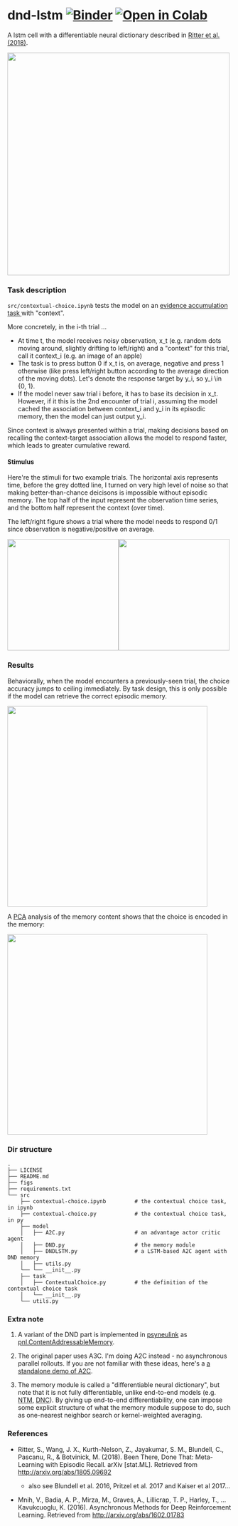 # dnd-lstm [![Binder](https://mybinder.org/badge_logo.svg)](https://mybinder.org/v2/gh/qihongl/dnd-lstm/master) <a href="https://colab.research.google.com/github/qihongl/dnd-lstm/blob/master/src/contextual-choice.ipynb"><img src="https://colab.research.google.com/assets/colab-badge.svg" alt="Open in Colab" title="Open and Execute in Google Colaboratory"></a>


A lstm cell with a differentiable neural dictionary described in <a href="https://arxiv.org/abs/1805.09692">Ritter et al. (2018)</a>. 

<img src="https://github.com/qihongl/dnd-lstm/blob/master/figs/dnd-lstm-cell.png" width=500>


### Task description 

`src/contextual-choice.ipynb` tests the model on an 
<a href="https://en.wikipedia.org/wiki/Two-alternative_forced_choice#Behavioural_experiments">evidence accumulation task </a>
with "context". 

More concretely, in the i-th trial ... 

- At time t, the model receives noisy observation, x_t (e.g. random dots moving around, slightly drifting to left/right)
and a "context" for this trial, call it context_i (e.g. an image of an apple)
- The task is to press button 0 if x_t is, on average, negative and press 1 otherwise (like press left/right button according to the average direction of the moving dots). Let's denote the response target by y_i, so y_i \in {0, 1}.  
- If the model never saw trial i before, it has to base its decision in x_t. However, if it this is the 2nd encounter of trial i, assuming the model cached the association between context_i and y_i in its episodic memory, then the model can just output y_i. 


Since context is always presented within a trial, making decisions based on recalling the context-target association allows the model to respond faster, which leads to greater cumulative reward. 

#### Stimulus

Here're the stimuli for two example trials. The horizontal axis represents time, before the grey dotted line, I turned on very high level of noise so that making better-than-chance deicisons is impossible without episodic memory. The top half of the input represent the observation time series, and the bottom half represent the context (over time). 

The left/right figure shows a trial where the model needs to respond 0/1 since observation is negative/positive on average. 

<img src="https://github.com/qihongl/dnd-lstm/blob/master/figs/eg-0.png" width=250><img src="https://github.com/qihongl/dnd-lstm/blob/master/figs/eg-1.png" width=250>

### Results

Behaviorally, when the model encounters a previously-seen trial, the choice accuracy jumps to ceiling immediately. By task design, this is only possible if the model can retrieve the correct episodic memory. 

<img src="https://github.com/qihongl/dnd-lstm/blob/master/figs/correct-rate.png" width=450>

A 
<a href="https://en.wikipedia.org/wiki/Principal_component_analysis">PCA</a>
analysis of the memory content shows that the choice is encoded in the memory: 

<img src="https://github.com/qihongl/dnd-lstm/blob/master/figs/pc-v.png" width=450>


### Dir structure 
```
.
├── LICENSE
├── README.md
├── figs
├── requirements.txt
└── src
    ├── contextual-choice.ipynb         # the contextual choice task, in ipynb
    ├── contextual-choice.py            # the contextual choice task, in py
    ├── model   
    │   ├── A2C.py                      # an advantage actor critic agent
    │   ├── DND.py                      # the memory module 
    │   ├── DNDLSTM.py                  # a LSTM-based A2C agent with DND memory 
    │   ├── utils.py
    └── └── __init__.py
    ├── task
    │   ├── ContextualChoice.py         # the definition of the contextual choice task
    │   └── __init__.py
    └── utils.py
```

### Extra note 

1. A variant of the DND part is implemented in 
<a href="https://princetonuniversity.github.io/PsyNeuLink/">psyneulink</a> 
as <a href="https://princetonuniversity.github.io/PsyNeuLink/MemoryFunctions.html?highlight=dnd#psyneulink.core.components.functions.statefulfunctions.memoryfunctions.ContentAddressableMemory">    pnl.ContentAddressableMemory</a>. 

2. The original paper uses A3C. I'm doing A2C instead - no asynchronous parallel rollouts. If you are not familiar with these ideas, here's a <a href="https://github.com/qihongl/demo-advantage-actor-critic">a standalone demo of A2C</a>. 

3. The memory module is called a "differentiable neural dictionary", but note that it is not fully differentiable, unlike end-to-end models (e.g. <a href="https://arxiv.org/abs/1410.5401">NTM</a>, <a href="https://www.nature.com/articles/nature20101/">DNC</a>). 
By giving up end-to-end differentiability, one can impose some explicit structure of what the memory module suppose to do, such as one-nearest neighbor search or kernel-weighted averaging. 


### References

- Ritter, S., Wang, J. X., Kurth-Nelson, Z., Jayakumar, S. M., Blundell, C., Pascanu, R., & Botvinick, M. (2018). Been There, Done That: Meta-Learning with Episodic Recall. arXiv [stat.ML]. Retrieved from http://arxiv.org/abs/1805.09692

    - also see Blundell et al. 2016, Pritzel et al. 2017 and Kaiser et al 2017... 

- Mnih, V., Badia, A. P., Mirza, M., Graves, A., Lillicrap, T. P., Harley, T., … Kavukcuoglu, K. (2016). Asynchronous Methods for Deep Reinforcement Learning. Retrieved from http://arxiv.org/abs/1602.01783

